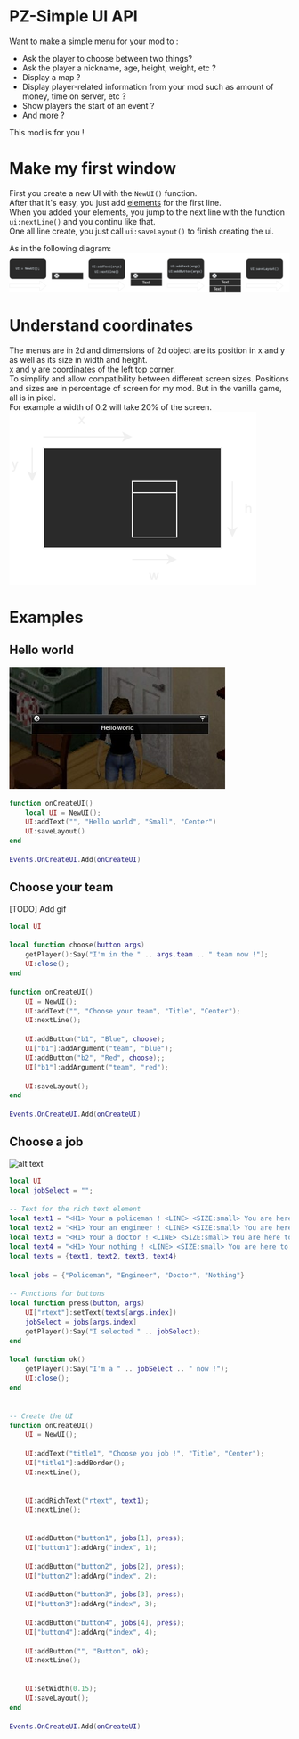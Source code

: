 # PZ-Simple UI API
Want to make a simple menu for your mod to :  
- Ask the player to choose between two things?
- Ask the player a nickname, age, height, weight, etc ?
- Display a map ?
- Display player-related information from your mod such as amount of money, time on server, etc ?
- Show players the start of an event ?
- And more ?

This mod is for you !  

# Make my first window
First you create a new UI with the `NewUI()` function.  
After that it's easy, you just add [elements](https://github.com/MrBounty/PZ-UI_API/blob/main/Elements%20list.md) for the first line.  
When you added your elements, you jump to the next line with the function `ui:nextLine()` and you continu like that.  
One all line create, you just call `ui:saveLayout()` to finish creating the ui.  

As in the following diagram:
![alt text](https://github.com/MrBounty/PZ-UI_API/blob/main/images/preview%20perso.png)

# Understand coordinates
The menus are in 2d and dimensions of 2d object are its position in x and y as well as its size in width and height.  
x and y are coordinates of the left top corner.  
To simplify and allow compatibility between different screen sizes. Positions and sizes are in percentage of screen for my mod. But in the vanilla game, all is in pixel.  
For example a width of 0.2 will take 20% of the screen.  
![alt text](https://github.com/MrBounty/PZ-UI_API/blob/main/images/schema2d%20(1).png)

# Examples
## Hello world
![alt text](https://github.com/MrBounty/PZ-UI_API/blob/main/images/HelloWorld.jpg)
```lua
function onCreateUI()
    local UI = NewUI();
    UI:addText("", "Hello world", "Small", "Center")
    UI:saveLayout()
end

Events.OnCreateUI.Add(onCreateUI)
```

## Choose your team
[TODO] Add gif
```lua
local UI

local function choose(button args)
    getPlayer():Say("I'm in the " .. args.team .. " team now !");
    UI:close();
end
    
function onCreateUI()
    UI = NewUI();
    UI:addText("", "Choose your team", "Title", "Center");
    UI:nextLine();
    
    UI:addButton("b1", "Blue", choose);
    UI["b1"]:addArgument("team", "blue");
    UI:addButton("b2", "Red", choose);;
    UI["b1"]:addArgument("team", "red");
    
    UI:saveLayout();
end

Events.OnCreateUI.Add(onCreateUI)
```

## Choose a job
![alt text](https://github.com/MrBounty/PZ-UI_API/blob/main/images/exemple1.gif)
```lua
local UI
local jobSelect = "";

-- Text for the rich text element
local text1 = "<H1> Your a policeman ! <LINE> <SIZE:small> You are here to protect people ! <LINE> <SIZE:small> <LEFT> You can: <LINE> - Do that <LINE> - And that <LINE> - And a lot more"
local text2 = "<H1> Your an engineer ! <LINE> <SIZE:small> You are here to create thing ! <LINE> <SIZE:small> <LEFT> You can: <LINE> - Do that <LINE> - And that <LINE> - And a lot more"
local text3 = "<H1> Your a doctor ! <LINE> <SIZE:small> You are here to help people ! <LINE> <SIZE:small> <LEFT> You can: <LINE> - Do that <LINE> - And that <LINE> - And a lot more"
local text4 = "<H1> Your nothing ! <LINE> <SIZE:small> You are here to die ! <LINE> <SIZE:small> <LEFT> You can: <LINE> - Do that <LINE> - And that <LINE> - And a lot more"
local texts = {text1, text2, text3, text4}

local jobs = {"Policeman", "Engineer", "Doctor", "Nothing"}

-- Functions for buttons
local function press(button, args)
    UI["rtext"]:setText(texts[args.index])
    jobSelect = jobs[args.index]
    getPlayer():Say("I selected " .. jobSelect);
end

local function ok()
    getPlayer():Say("I'm a " .. jobSelect .. " now !");
    UI:close();
end


-- Create the UI
function onCreateUI()
    UI = NewUI();

    UI:addText("title1", "Choose you job !", "Title", "Center");
    UI["title1"]:addBorder();
    UI:nextLine();


    UI:addRichText("rtext", text1);               
    UI:nextLine();


    UI:addButton("button1", jobs[1], press);
    UI["button1"]:addArg("index", 1);

    UI:addButton("button2", jobs[2], press);
    UI["button2"]:addArg("index", 2);

    UI:addButton("button3", jobs[3], press);
    UI["button3"]:addArg("index", 3);

    UI:addButton("button4", jobs[4], press);
    UI["button4"]:addArg("index", 4);

    UI:addButton("", "Button", ok);
    UI:nextLine();

    
    UI:setWidth(0.15);
    UI:saveLayout();
end

Events.OnCreateUI.Add(onCreateUI)
```
